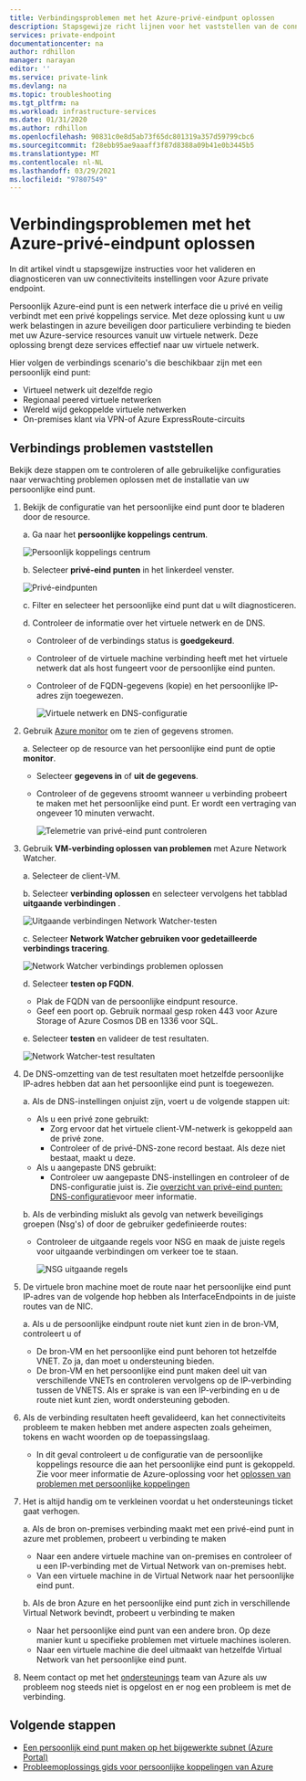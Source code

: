 ```yaml
---
title: Verbindingsproblemen met het Azure-privé-eindpunt oplossen
description: Stapsgewijze richt lijnen voor het vaststellen van de connectiviteit van privé-eind punten
services: private-endpoint
documentationcenter: na
author: rdhillon
manager: narayan
editor: ''
ms.service: private-link
ms.devlang: na
ms.topic: troubleshooting
ms.tgt_pltfrm: na
ms.workload: infrastructure-services
ms.date: 01/31/2020
ms.author: rdhillon
ms.openlocfilehash: 90831c0e8d5ab73f65dc801319a357d59799cbc6
ms.sourcegitcommit: f28ebb95ae9aaaff3f87d8388a09b41e0b3445b5
ms.translationtype: MT
ms.contentlocale: nl-NL
ms.lasthandoff: 03/29/2021
ms.locfileid: "97807549"
---
```

# <a name="troubleshoot-azure-private-endpoint-connectivity-problems"></a>Verbindingsproblemen met het Azure-privé-eindpunt oplossen

In dit artikel vindt u stapsgewijze instructies voor het valideren en diagnosticeren van uw connectiviteits instellingen voor Azure private endpoint.

Persoonlijk Azure-eind punt is een netwerk interface die u privé en veilig verbindt met een privé koppelings service. Met deze oplossing kunt u uw werk belastingen in azure beveiligen door particuliere verbinding te bieden met uw Azure-service resources vanuit uw virtuele netwerk. Deze oplossing brengt deze services effectief naar uw virtuele netwerk.

Hier volgen de verbindings scenario's die beschikbaar zijn met een persoonlijk eind punt:

- Virtueel netwerk uit dezelfde regio
- Regionaal peered virtuele netwerken
- Wereld wijd gekoppelde virtuele netwerken
- On-premises klant via VPN-of Azure ExpressRoute-circuits

## <a name="diagnose-connectivity-problems"></a>Verbindings problemen vaststellen 

Bekijk deze stappen om te controleren of alle gebruikelijke configuraties naar verwachting problemen oplossen met de installatie van uw persoonlijke eind punt.

1. Bekijk de configuratie van het persoonlijke eind punt door te bladeren door de resource.

    a. Ga naar het **persoonlijke koppelings centrum**.

      ![Persoonlijk koppelings centrum](./media/private-endpoint-tsg/private-link-center.png)

    b. Selecteer **privé-eind punten** in het linkerdeel venster.
    
      ![Privé-eindpunten](./media/private-endpoint-tsg/private-endpoints.png)

    c. Filter en selecteer het persoonlijke eind punt dat u wilt diagnosticeren.

    d. Controleer de informatie over het virtuele netwerk en de DNS.
     - Controleer of de verbindings status is **goedgekeurd**.
     - Controleer of de virtuele machine verbinding heeft met het virtuele netwerk dat als host fungeert voor de persoonlijke eind punten.
     - Controleer of de FQDN-gegevens (kopie) en het persoonlijke IP-adres zijn toegewezen.
    
       ![Virtuele netwerk en DNS-configuratie](./media/private-endpoint-tsg/vnet-dns-configuration.png)
    
1. Gebruik [Azure monitor](../azure-monitor/overview.md) om te zien of gegevens stromen.

    a. Selecteer op de resource van het persoonlijke eind punt de optie **monitor**.
     - Selecteer **gegevens in** of **uit de gegevens**. 
     - Controleer of de gegevens stroomt wanneer u verbinding probeert te maken met het persoonlijke eind punt. Er wordt een vertraging van ongeveer 10 minuten verwacht.
    
       ![Telemetrie van privé-eind punt controleren](./media/private-endpoint-tsg/private-endpoint-monitor.png)

1.  Gebruik **VM-verbinding oplossen van problemen** met Azure Network Watcher.

    a. Selecteer de client-VM.

    b. Selecteer **verbinding oplossen** en selecteer vervolgens het tabblad **uitgaande verbindingen** .
    
      ![Uitgaande verbindingen Network Watcher-testen](./media/private-endpoint-tsg/network-watcher-outbound-connection.png)
    
    c. Selecteer **Network Watcher gebruiken voor gedetailleerde verbindings tracering**.
    
      ![Network Watcher verbindings problemen oplossen](./media/private-endpoint-tsg/network-watcher-connection-troubleshoot.png)

    d. Selecteer **testen op FQDN**.
     - Plak de FQDN van de persoonlijke eindpunt resource.
     - Geef een poort op. Gebruik normaal gesp roken 443 voor Azure Storage of Azure Cosmos DB en 1336 voor SQL.

    e. Selecteer **testen** en valideer de test resultaten.
    
      ![Network Watcher-test resultaten](./media/private-endpoint-tsg/network-watcher-test-results.png)
    
        
1. De DNS-omzetting van de test resultaten moet hetzelfde persoonlijke IP-adres hebben dat aan het persoonlijke eind punt is toegewezen.

    a. Als de DNS-instellingen onjuist zijn, voert u de volgende stappen uit:
     - Als u een privé zone gebruikt: 
       - Zorg ervoor dat het virtuele client-VM-netwerk is gekoppeld aan de privé zone.
       - Controleer of de privé-DNS-zone record bestaat. Als deze niet bestaat, maakt u deze.
     - Als u aangepaste DNS gebruikt:
       - Controleer uw aangepaste DNS-instellingen en controleer of de DNS-configuratie juist is.
       Zie [overzicht van privé-eind punten: DNS-configuratie](./private-endpoint-overview.md#dns-configuration)voor meer informatie.

    b. Als de verbinding mislukt als gevolg van netwerk beveiligings groepen (Nsg's) of door de gebruiker gedefinieerde routes:
     - Controleer de uitgaande regels voor NSG en maak de juiste regels voor uitgaande verbindingen om verkeer toe te staan.
    
       ![NSG uitgaande regels](./media/private-endpoint-tsg/nsg-outbound-rules.png)

1. De virtuele bron machine moet de route naar het persoonlijke eind punt IP-adres van de volgende hop hebben als InterfaceEndpoints in de juiste routes van de NIC. 

    a. Als u de persoonlijke eindpunt route niet kunt zien in de bron-VM, controleert u of 
     - De bron-VM en het persoonlijke eind punt behoren tot hetzelfde VNET. Zo ja, dan moet u ondersteuning bieden. 
     - De bron-VM en het persoonlijke eind punt maken deel uit van verschillende VNETs en controleren vervolgens op de IP-verbinding tussen de VNETS. Als er sprake is van een IP-verbinding en u de route niet kunt zien, wordt ondersteuning geboden. 

1. Als de verbinding resultaten heeft gevalideerd, kan het connectiviteits probleem te maken hebben met andere aspecten zoals geheimen, tokens en wacht woorden op de toepassingslaag.
   - In dit geval controleert u de configuratie van de persoonlijke koppelings resource die aan het persoonlijke eind punt is gekoppeld. Zie voor meer informatie de Azure-oplossing voor het [oplossen van problemen met persoonlijke koppelingen](troubleshoot-private-link-connectivity.md)
   
1. Het is altijd handig om te verkleinen voordat u het ondersteunings ticket gaat verhogen. 

    a. Als de bron on-premises verbinding maakt met een privé-eind punt in azure met problemen, probeert u verbinding te maken 
      - Naar een andere virtuele machine van on-premises en controleer of u een IP-verbinding met de Virtual Network van on-premises hebt. 
      - Van een virtuele machine in de Virtual Network naar het persoonlijke eind punt.
      
    b. Als de bron Azure en het persoonlijke eind punt zich in verschillende Virtual Network bevindt, probeert u verbinding te maken 
      - Naar het persoonlijke eind punt van een andere bron. Op deze manier kunt u specifieke problemen met virtuele machines isoleren. 
      - Naar een virtuele machine die deel uitmaakt van hetzelfde Virtual Network van het persoonlijke eind punt.  

1. Neem contact op met het [ondersteunings](https://ms.portal.azure.com/#blade/Microsoft_Azure_Support/HelpAndSupportBlade/overview) team van Azure als uw probleem nog steeds niet is opgelost en er nog een probleem is met de verbinding.

## <a name="next-steps"></a>Volgende stappen

 * [Een persoonlijk eind punt maken op het bijgewerkte subnet (Azure Portal)](./create-private-endpoint-portal.md)
 * [Probleemoplossings gids voor persoonlijke koppelingen van Azure](troubleshoot-private-link-connectivity.md)

